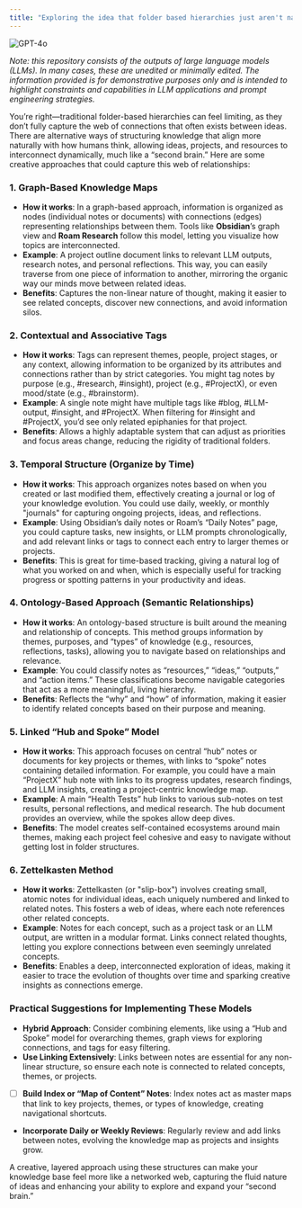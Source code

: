 ```yaml
---
title: "Exploring the idea that folder based hierarchies just aren't natural ways of reflecting human thinking"
---
```

![GPT-4o](https://img.shields.io/badge/GPT--4o-3333FF?style=for-the-badge&logo=openai&logoColor=white)



*Note: this repository consists of the outputs of large language models (LLMs). In many cases, these are unedited or minimally edited. The information provided is for demonstrative purposes only and is intended to highlight constraints and capabilities in LLM applications and prompt engineering strategies.*


You’re right—traditional folder-based hierarchies can feel limiting, as they don’t fully capture the web of connections that often exists between ideas. There are alternative ways of structuring knowledge that align more naturally with how humans think, allowing ideas, projects, and resources to interconnect dynamically, much like a “second brain.” Here are some creative approaches that could capture this web of relationships:

### 1. **Graph-Based Knowledge Maps**
   - **How it works**: In a graph-based approach, information is organized as nodes (individual notes or documents) with connections (edges) representing relationships between them. Tools like **Obsidian**’s graph view and **Roam Research** follow this model, letting you visualize how topics are interconnected.
   - **Example**: A project outline document links to relevant LLM outputs, research notes, and personal reflections. This way, you can easily traverse from one piece of information to another, mirroring the organic way our minds move between related ideas.
   - **Benefits**: Captures the non-linear nature of thought, making it easier to see related concepts, discover new connections, and avoid information silos.

### 2. **Contextual and Associative Tags**
   - **How it works**: Tags can represent themes, people, project stages, or any context, allowing information to be organized by its attributes and connections rather than by strict categories. You might tag notes by purpose (e.g., #research, #insight), project (e.g., #ProjectX), or even mood/state (e.g., #brainstorm).
   - **Example**: A single note might have multiple tags like #blog, #LLM-output, #insight, and #ProjectX. When filtering for #insight and #ProjectX, you’d see only related epiphanies for that project.
   - **Benefits**: Allows a highly adaptable system that can adjust as priorities and focus areas change, reducing the rigidity of traditional folders.

### 3. **Temporal Structure (Organize by Time)**
   - **How it works**: This approach organizes notes based on when you created or last modified them, effectively creating a journal or log of your knowledge evolution. You could use daily, weekly, or monthly "journals" for capturing ongoing projects, ideas, and reflections.
   - **Example**: Using Obsidian’s daily notes or Roam’s “Daily Notes” page, you could capture tasks, new insights, or LLM prompts chronologically, and add relevant links or tags to connect each entry to larger themes or projects.
   - **Benefits**: This is great for time-based tracking, giving a natural log of what you worked on and when, which is especially useful for tracking progress or spotting patterns in your productivity and ideas.

### 4. **Ontology-Based Approach (Semantic Relationships)**
   - **How it works**: An ontology-based structure is built around the meaning and relationship of concepts. This method groups information by themes, purposes, and “types” of knowledge (e.g., resources, reflections, tasks), allowing you to navigate based on relationships and relevance.
   - **Example**: You could classify notes as “resources,” “ideas,” “outputs,” and “action items.” These classifications become navigable categories that act as a more meaningful, living hierarchy.
   - **Benefits**: Reflects the “why” and “how” of information, making it easier to identify related concepts based on their purpose and meaning.

### 5. **Linked “Hub and Spoke” Model**
   - **How it works**: This approach focuses on central “hub” notes or documents for key projects or themes, with links to “spoke” notes containing detailed information. For example, you could have a main “ProjectX” hub note with links to its progress updates, research findings, and LLM insights, creating a project-centric knowledge map.
   - **Example**: A main “Health Tests” hub links to various sub-notes on test results, personal reflections, and medical research. The hub document provides an overview, while the spokes allow deep dives.
   - **Benefits**: The model creates self-contained ecosystems around main themes, making each project feel cohesive and easy to navigate without getting lost in folder structures.

### 6. **Zettelkasten Method**
   - **How it works**: Zettelkasten (or "slip-box") involves creating small, atomic notes for individual ideas, each uniquely numbered and linked to related notes. This fosters a web of ideas, where each note references other related concepts.
   - **Example**: Notes for each concept, such as a project task or an LLM output, are written in a modular format. Links connect related thoughts, letting you explore connections between even seemingly unrelated concepts.
   - **Benefits**: Enables a deep, interconnected exploration of ideas, making it easier to trace the evolution of thoughts over time and sparking creative insights as connections emerge.

### Practical Suggestions for Implementing These Models
   - **Hybrid Approach**: Consider combining elements, like using a “Hub and Spoke” model for overarching themes, graph views for exploring connections, and tags for easy filtering.
   - **Use Linking Extensively**: Links between notes are essential for any non-linear structure, so ensure each note is connected to related concepts, themes, or projects.
   - [ ] **Build Index or “Map of Content” Notes**: Index notes act as master maps that link to key projects, themes, or types of knowledge, creating navigational shortcuts.
   - **Incorporate Daily or Weekly Reviews**: Regularly review and add links between notes, evolving the knowledge map as projects and insights grow.

A creative, layered approach using these structures can make your knowledge base feel more like a networked web, capturing the fluid nature of ideas and enhancing your ability to explore and expand your “second brain.”